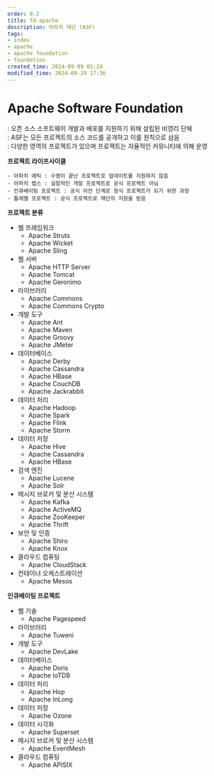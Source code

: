 ```yaml
---
order: 0.2
title: fd-apache
description: 아파치 재단 (ASF)
tags:
- index
- apache
- apache foundation
- foundation
created_time: 2024-09-09 01:24
modified_time: 2024-09-29 17:36
---
```


# Apache Software Foundation
: 오픈 소스 소프트웨어 개발과 배포를 지원하기 위해 설립된 비영리 단체  
: ASF는 모든 프로젝트의 소스 코드를 공개하고 이를 원칙으로 삼음  
: 다양한 영역의 프로젝트가 있으며 프로젝트는 자율적인 커뮤니티에 의해 운영  


**프로젝트 라이프사이클**
```
- 아파치 에틱 : 수명이 끝난 프로젝트로 업데이트를 지원하지 않음
- 아파치 랩스 : 실험적인 개발 프로젝트로 공식 프로젝트 아님
- 인큐베이팅 프로젝트 : 공식 이전 단계로 정식 프로젝트가 되기 위한 과정 
- 톱레벨 프로젝트 : 공식 프로젝트로 재단의 지원을 받음
```


**프로젝트 분류**
- 웹 프레임워크
  - Apache Struts
  - Apache Wicket 
  - Apache Sling
- 웹 서버
  - Apache HTTP Server
  - Apache Tomcat
  - Apache Geronimo
- 라이브러리
  - Apache Commons
  - Apache Commons Crypto
- 개발 도구 
  - Apache Ant
  - Apache Maven
  - Apache Groovy
  - Apache JMeter
- 데이터베이스
  - Apache Derby
  - Apache Cassandra
  - Apache HBase
  - Apache CouchDB
  - Apache Jackrabbit
- 데이터 처리
  - Apache Hadoop
  - Apache Spark
  - Apache Flink
  - Apache Storm
- 데이터 저장
  - Apache Hive
  - Apache Cassandra
  - Apache HBase
- 검색 엔진
  - Apache Lucene
  - Apache Solr
- 메시지 브로커 및 분산 시스템
  - Apache Kafka
  - Apache ActiveMQ
  - Apache ZooKeeper
  - Apache Thrift
- 보안 및 인증
  - Apache Shiro
  - Apache Knox
- 클라우드 컴퓨팅
  - Apache CloudStack
- 컨테이너 오케스트레이션
  - Apache Mesos


**인큐베이팅 프로젝트**
- 웹 기술
  - Apache Pagespeed
- 라이브러리
  - Apache Tuweni
- 개발 도구
  - Apache DevLake
- 데이터베이스
  - Apache Doris
  - Apache IoTDB
- 데이터 처리
  - Apache Hop
  - Apache InLong
- 데이터 저장
  - Apache Ozone
- 데이터 시각화
  - Apache Superset
- 메시지 브로커 및 분산 시스템
  - Apache EventMesh
- 클라우드 컴퓨팅
  - Apache APISIX